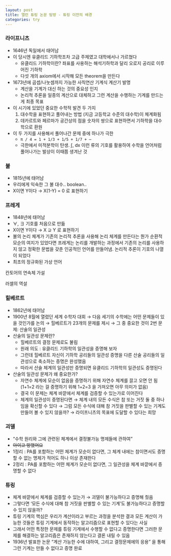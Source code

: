 ```yaml
---
layout: post
title: 앨런 튜링 논문 탐방 - 튜링 이전의 배경
categories: try
---
```


### 라이프니츠

- 1646년 독일에서 태어남
- 이 당시엔 유클리드 기하학조차 고급 주제였고 대학에서나 가르쳤다
    - 유클리드 기하학이란? 좌표를 사용하는 해석기하학과 달리 오로지 공리로 이루어진 기하학
    - 다섯 개의 axiom에서 시작해 모든 theorem을 만든다
- 1673년에 곱셉/나눗셈까지 가능한 사칙연산 기계식 계산기 발명
    - 계산을 기계가 대신 하는 것의 중요성 인지
    - 논리적 추론을 일종의 계산으로 대체하고 그런 계산을 수행하는 기계를 만드는 게 최종 목표
- 이 시기에 있었던 중요한 수학적 발견 두 가지
    1. 대수학을 표현하고 풀어내는 방법 (지금 고등학교 수준의 대수학)이 체계화됨
    2. 데카르트와 페르마가 공간상의 점을 숫자의 쌍으로 표현하면서 기하학을 대수학으로 환원
- 이 두 가지를 사용해서 풀어나간 문제 중에 하나가 극한
    - `π / 4 = 1 + 1/3 + 1/5 + 1/7 + ⋯`
    - 극한에서 미적분학이 탄생.  ∫, dx 이런 류의 기호를 활용하여 수학을 언어처럼 풀어나가는 발상이 이때쯤 생겨난 것

### 불

- 1815년에 태어남
- 우리에게 익숙한 그 불 대수.. boolean..
- X이면 Y이다 → X(1-Y) = 0 로 표현하기

### 프레게

- 1848년에 태어남
- ∀, ∃ 기호를 처음으로 만듦
- X이면 Y이다 → X ⊇ Y 로 표현하기
- 불의 논리 체계가 기존의 논리적 추론을 사용해 논리 체계를 만든다는 뭔가 순환적 모순의 여지가 있었다면 프레게는 논리를 개발하는 과정에서 기존의 논리를 사용하지 않고 정확한 문법을 갖춘 인공적인 언어를 만들어냄. 논리적 추론이 기호의 나열이 되었다
- 최초의 정규화된 가상 언어

칸토어의 연속체 가설

러셀의 역설

### 힐베르트

- 1862년에 태어남
- 1900년 8월에 열렸던 세계 수학자 대회 → 다음 세기의 수학에는 어떤 문제들이 있을 것인가를 논의 → 힐베르트가 23개의 문제를 제시 → 그 중 중요한 것이 2번 문제: 산술의 일관성
- 산술의 일관성 문제란?
    - 힐베르트의 결정 문제로도 불림
    - 원래 의도 : 유클리드 기하학의 일관성을 증명해 보자
    - 그런데 힐베르트 자신이 기하학 공리들의 일관성 증명을 다른 산술 공리들의 일관성으로 축소하는 증명은 완성했음
    - 따라서 산술 체계의 일관성만 증명되면 유클리드 기하학의 일관성도 증명된다
- 산술의 일관성 문제가 왜 중요한가?
    - 자연수 체계에 모순이 없음을 증명하기 위해 자연수 체계를 끌고 오면 안 됨 (1+1=2 라는 걸 증명하기 위해 1+2=3 을 가져오면 아무 의미가 없음)
    - 결국 이 문제는 체계 바깥에서 체계를 검증할 수 있는가로 이어진다
    - 체계의 일관성이 증명된다면 → 체계 내의 모든 수식은 참 또는 거짓 둘 중 하나임을 확신할 수 있다 → 그럼 모든 수식에 대해 참 거짓을 판별할 수 있는 기계도 만들어 볼 수 있지 않을까? → 라이프니츠의 목표에 도달할 수 있다는 희망

### 괴델

- “수학 원리와 그에 관련된 체계에서 결정불가능 명제들에 관하여”
- ~~아이고 망했어요~~
- 1정리 : PA를 포함하는 어떤 체계가 모순이 없다면, 그 체계 내에는 참이면서도 증명할 수 없는 명제가 적어도 하나 이상 존재한다
- 2정리 : PA를 포함하는 어떤 체계가 모순이 없다면, 그 일관성을 체계 바깥에서 증명할 수 없다

### 튜링

- 체계 바깥에서 체계를 검증할 수 있는가 → 괴델이 불가능하다고 증명해 줬음
- 그렇다면 ‘모든 수식에 대해 참 거짓을 판별할 수 있는 기계’도 불가능하다고 증명할 수 있지 않을까?
- 튜링 기계의 핵심은 우리가 계산이라고 부르는 과정을 분석한 결과 모든 계산이 가능한 것들은 튜링 기계에서 동작하는 알고리즘으로 표현할 수 있다는 사실
- 그래서 어떤 특정한 문제를 튜링 기계에서 수행할 수 없다고 증명한다면 그러한 문제를 해결하는 알고리즘은 존재하지 않는다고 결론 내릴 수 있음
- 1936년 발표한 논문 “계산 가능한 수에 대하여, 그리고 결정문제에의 응용” 을 통해 그런 기계는 만들 수 없다고 증명 완료